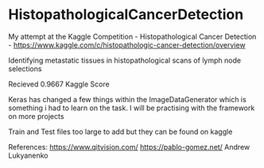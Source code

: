 # HistopathologicalCancerDetection
My attempt at the Kaggle Competition - Histopathological Cancer Detection - https://www.kaggle.com/c/histopathologic-cancer-detection/overview

Identifying metastatic tissues in histopathological scans of lymph node selections

Recieved 0.9667 Kaggle Score

Keras has changed a few things within the ImageDataGenerator which is something i had to learn on the task. I will be practising with the framework on more projects

Train and Test files too large to add but they can be found on kaggle

References:
https://www.qitvision.com/
https://pablo-gomez.net/
Andrew Lukyanenko
